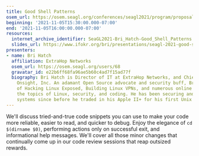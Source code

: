 ```yaml
---
title: Good Shell Patterns
osem_url: https://osem.seagl.org/conferences/seagl2021/program/proposals/839
beginning: '2021-11-05T15:30:00.000-07:00'
end: '2021-11-05T16:00:00.000-07:00'
resources:
  internet_archive_identifier: SeaGL2021-Bri_Hatch-Good_Shell_Patterns
  slides_url: https://www.ifokr.org/bri/presentations/seagl-2021-good-shell-patterns/
presenters:
- name: Bri Hatch
  affiliation: ExtraHop Networks
  osem_url: https://osem.seagl.org/users/68
  gravatar_id: e22b6ff68fa96ae5b60c4ad7f15ad77f
  biography: Bri Hatch is Director of IT at ExtraHop Networks, and Chief Hacker at
    Onsight, Inc. An adamant Open Source advocate and security buff, Bri is the author
    of Hacking Linux Exposed, Building Linux VPNs, and numerous online articles on
    the topics of Linux, security, and coding. He has been securing and breaking into
    systems since before he traded in his Apple II+ for his first Unix system.
---
```


We'll discuss tried-and-true code snippets you can use to make your code more reliable, easier to read, and quicker to debug. Enjoy the elegance of `cd $(dirname $0)`, performing actions only on successful exit, and informational help messages. We'll cover all those minor changes that continually come up in our code review sessions that reap outsized rewards.
